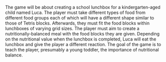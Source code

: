 The game will be about creating a school lunchbox for a kindergarten-aged child named Luca. The player must take different types of food from different food groups each of which will have a different shape similar to those of Tetris blocks. Afterwards, they must fit the food blocks within lunchboxes of varying grid sizes. The player must aim to create a nutritionally-balanced meal with the food blocks they are given. Depending on the nutritional value when the lunchbox is completed, Luca will eat the lunchbox and give the player a different reaction. The goal of the game is to teach the player, presumably a young toddler, the importance of nutritional balance.
